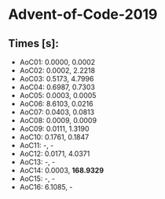 # Advent-of-Code-2019

## Times [s]:

- AoC01: 0.0000, 0.0002
- AoC02: 0.0002, 2.2218
- AoC03: 0.5173, 4.7996
- AoC04: 0.6987, 0.7303
- AoC05: 0.0003, 0.0005
- AoC06: 8.6103, 0.0216
- AoC07: 0.0403, 0.0813
- AoC08: 0.0009, 0.0009
- AoC09: 0.0111, 1.3190
- AoC10: 0.1761, 0.1847
- AoC11: -, -
- AoC12: 0.0171, 4.0371
- AoC13: -, -
- AoC14: 0.0003, **168.9329**
- AoC15: -, -
- AoC16: 6.1085, -